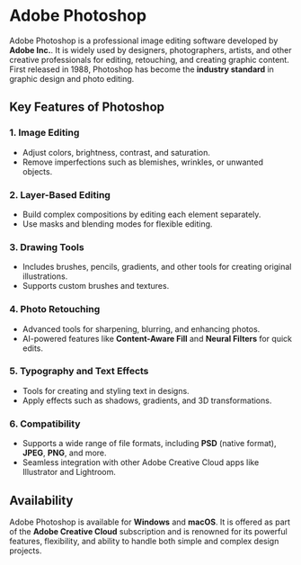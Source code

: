 # Adobe Photoshop

Adobe Photoshop is a professional image editing software developed by **Adobe Inc.**. It is widely used by designers, photographers, artists, and other creative professionals for editing, retouching, and creating graphic content. First released in 1988, Photoshop has become the **industry standard** in graphic design and photo editing.

## Key Features of Photoshop

### 1. Image Editing
- Adjust colors, brightness, contrast, and saturation.
- Remove imperfections such as blemishes, wrinkles, or unwanted objects.

### 2. Layer-Based Editing
- Build complex compositions by editing each element separately.
- Use masks and blending modes for flexible editing.

### 3. Drawing Tools
- Includes brushes, pencils, gradients, and other tools for creating original illustrations.
- Supports custom brushes and textures.

### 4. Photo Retouching
- Advanced tools for sharpening, blurring, and enhancing photos.
- AI-powered features like **Content-Aware Fill** and **Neural Filters** for quick edits.

### 5. Typography and Text Effects
- Tools for creating and styling text in designs.
- Apply effects such as shadows, gradients, and 3D transformations.

### 6. Compatibility
- Supports a wide range of file formats, including **PSD** (native format), **JPEG**, **PNG**, and more.
- Seamless integration with other Adobe Creative Cloud apps like Illustrator and Lightroom.

## Availability
Adobe Photoshop is available for **Windows** and **macOS**. It is offered as part of the **Adobe Creative Cloud** subscription and is renowned for its powerful features, flexibility, and ability to handle both simple and complex design projects.
